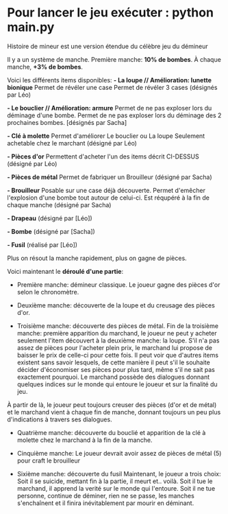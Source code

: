 # Pour lancer le jeu exécuter : python main.py

Histoire de mineur est une version étendue du célèbre jeu du démineur

Il y a un système de manche.
Première manche: **10% de bombes**.
À chaque manche, **+3% de bombes**.

Voici les différents items disponibles:
**- La loupe // Amélioration: lunette bionique**
Permet de révéler une case
Permet de révéler 3 cases
(désignés par Léo)

**- Le bouclier // Amélioration: armure**
Permet de ne pas exploser lors du déminage d'une bombe.
Permet de ne pas exploser lors du déminage des 2 prochaines bombes. [désignés par Sacha]

**- Clé à molette**
Permet d'améliorer Le bouclier ou La loupe
Seulement achetable chez le marchant
(désigné par Léo)

**- Pièces d'or**
Permettent d'acheter l'un des items décrit CI-DESSUS
(désigné par Léo)

**- Pièces de métal**
Permet de fabriquer un Brouilleur
(désigné par Sacha)

**- Brouilleur**
Posable sur une case déjà découverte. Permet d'emêcher l'explosion d'une bombe tout autour de celui-ci.
Est réqupéré à la fin de chaque manche
(désigné par Sacha)

**- Drapeau**
(désigné par [Léo])

**- Bombe**
(désigné par [Sacha])

**- Fusil**
(réalisé par [Léo])

Plus on résout la manche rapidement, plus on gagne de pièces.

Voici maintenant le **déroulé d'une partie**:
- Première manche: démineur classique. Le joueur gagne des pièces d'or selon le chronomètre.

- Deuxième manche: découverte de la loupe et du creusage des pièces d'or.

- Troisième manche: découverte des pièces de métal.
  Fin de la troisième manche: première apparition du marchand, le joueur ne peut y acheter seulement l'item découvert à la deuxième manche: la loupe. S'il n'a pas assez de pièces pour l'acheter plein prix, le marchand lui propose de baisser le prix de celle-ci pour cette fois. Il peut voir que d'autres items existent sans savoir lesquels, de cette manière il peut s'il le souhaite décider d'économiser ses pièces pour plus tard, même s'il ne sait pas exactement pourquoi. Le marchand possède des dialogues donnant quelques indices sur le monde qui entoure le joueur et sur la finalité du jeu.

À partir de là, le joueur peut toujours creuser des pièces (d'or et de métal) et le marchand vient à chaque fin de manche, donnant toujours un peu plus d'indications à travers ses dialogues.

- Quatrième manche: découverte du bouclié et apparition de la clé à molette chez le marchand à la fin de la manche.

- Cinquième manche: Le joueur devrait avoir assez de pièces de métal (5) pour craft le brouilleur

- Sixième manche: découverte du fusil
  Maintenant, le joueur a trois choix:
  Soit il se suicide, mettant fin à la partie, il meurt et.. voilà.
  Soit il tue le marchand, il apprend la verité sur le monde qui l'entoure.
  Soit il ne tue personne, continue de déminer, rien ne se passe, les manches s'enchaînent et il finira inévitablement par mourir en déminant.
